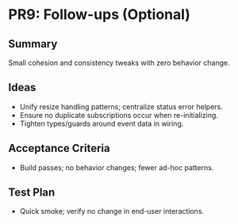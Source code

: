 # PR9: Follow-ups (Optional)

## Summary
Small cohesion and consistency tweaks with zero behavior change.

## Ideas
- Unify resize handling patterns; centralize status error helpers.
- Ensure no duplicate subscriptions occur when re-initializing.
- Tighten types/guards around event data in wiring.

## Acceptance Criteria
- Build passes; no behavior changes; fewer ad-hoc patterns.

## Test Plan
- Quick smoke; verify no change in end-user interactions.

